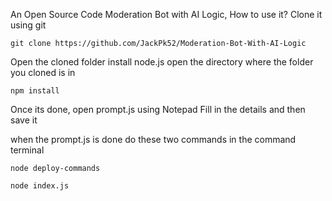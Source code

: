 An Open Source Code Moderation Bot with AI Logic,
How to use it?
Clone it using git
```
git clone https://github.com/JackPk52/Moderation-Bot-With-AI-Logic
```

Open the cloned folder
install node.js
open the directory where the folder you cloned is in
```
npm install
```
Once its done, open prompt.js using Notepad
Fill in the details
and then save it

when the prompt.js is done do these two commands in the command terminal

```
node deploy-commands
```

```
node index.js
```
